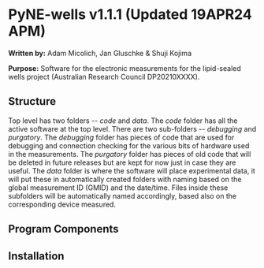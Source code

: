 # PyNE-wells v1.1.1 (Updated 19APR24 APM)

**Written by:** Adam Micolich, Jan Gluschke & Shuji Kojima

**Purpose:** Software for the electronic measurements for the lipid-sealed wells project (Australian Research Council DP20210XXXX).

## Structure

Top level has two folders -- *code* and *data*. The *code* folder has all the active software at the top level. There are two sub-folders -- *debugging* and *purgatory*. The *debugging* folder has pieces of code that are used for debugging and connection checking for the various bits of hardware used in the measurements. The *purgatory* folder has pieces of old code that will be deleted in future releases but are kept for now just in case they are useful. The *data* folder is where the software will place experimental data, it will put these in automatically created folders with naming based on the global measurement ID (GMID) and the date/time. Files inside these subfolders will be automatically named accordingly, based also on the corresponding device measured.

## Program Components


## Installation